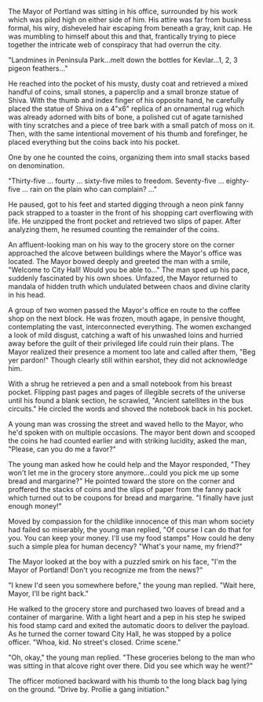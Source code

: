 The Mayor of Portland was sitting in his office, surrounded by his work which
was piled high on either side of him. His attire was far from business formal,
his wiry, disheveled hair escaping from beneath a gray, knit cap. He was
mumbling to himself about this and that, frantically trying to piece together
the intricate web of conspiracy that had overrun the city. 

"Landmines in Peninsula Park...melt down the bottles for Kevlar...1, 2, 3
pigeon feathers..." 

He reached into the pocket of his musty, dusty coat and retrieved a mixed
handful of coins, small stones, a paperclip and a small bronze statue of Shiva.
With the thumb and index finger of his opposite hand, he carefully placed the
statue of Shiva on a 4"x6" replica of an ornamental rug which was already
adorned with bits of bone, a polished cut of agate tarnished with tiny
scratches and a piece of tree bark with a small patch of moss on it. Then, with
the same intentional movement of his thumb and forefinger, he placed everything
but the coins back into his pocket.

One by one he counted the coins, organizing them into small stacks based on
denomination.

"Thirty-five ... fourty ... sixty-five miles to freedom. Seventy-five ...
eighty-five ... rain on the plain who can complain? ..."

He paused, got to his feet and started digging through a neon pink fanny pack
strapped to a toaster in the front of his shopping cart overflowing with life.
He unzipped the front pocket and retrieved two slips of paper. After analyzing
them, he resumed counting the remainder of the coins.

An affluent-looking man on his way to the grocery store on the corner
approached the alcove between buildings where the Mayor's office was located.
The Mayor bowed deeply and greeted the man with a smile, "Welcome to City Hall!
Would you be able to..." The man sped up his pace, suddenly fascinated by his
own shoes. Unfazed, the Mayor returned to mandala of hidden truth which
undulated between chaos and divine clarity in his head.

A group of two women passed the Mayor's office en route to the coffee shop on
the next block. He was frozen, mouth agape, in pensive thought, contemplating
the vast, interconnected everything. The women exchanged a look of mild
disgust, catching a waft of his unwashed loins and hurried away before the
guilt of their privileged life could ruin their plans. The Mayor realized their
presence a moment too late and called after them, "Beg yer pardon!" Though
clearly still within earshot, they did not acknowledge him.

With a shrug he retrieved a pen and a small notebook from his breast pocket.
Flipping past pages and pages of illegible secrets of the universe until his
found a blank section, he scrawled, "Ancient satellites in the bus circuits."
He circled the words and shoved the notebook back in his pocket.

A young man was crossing the street and waved hello to the Mayor, who he'd
spoken with on multiple occasions. The mayor bent down and scooped the coins he
had counted earlier and with striking lucidity, asked the man, "Please, can you
do me a favor?"

The young man asked how he could help and the Mayor responded, "They won't let
me in the grocery store anymore...could you pick me up some bread and
margarine?" He pointed toward the store on the corner and proffered the stacks
of coins and the slips of paper from the fanny pack which turned out to be
coupons for bread and margarine. "I finally have just enough money!"

Moved by compassion for the childlike innocence of this man whom society had
failed so miserably, the young man replied, "Of course I can do that for you.
You can keep your money. I'll use my food stamps" How could he deny such a
simple plea for human decency? "What's your name, my friend?"

The Mayor looked at the boy with a puzzled smirk on his face, "I'm the Mayor of
Portland! Don't you recognize me from the news?"

"I knew I'd seen you somewhere before," the young man replied. "Wait here,
Mayor, I'll be right back."

He walked to the grocery store and purchased two loaves of bread and a
container of margarine. With a light heart and a pep in his step he swiped his
food stamp card and exited the automatic doors to deliver the payload. As he
turned the corner toward City Hall, he was stopped by a police officer. "Whoa,
kid. No street's closed. Crime scene."

"Oh, okay," the young man replied. "These groceries belong to the man who was
sitting in that alcove right over there. Did you see which way he went?"

The officer motioned backward with his thumb to the long black bag lying on the
ground. "Drive by. Prollie a gang initiation."

